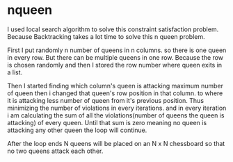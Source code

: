 # nqueen
I used local search algorithm to solve this constraint satisfaction problem.
Because Backtracking takes a lot time to solve this n queen problem.

First I put randomly n number of queens in n columns.
so there is one queen in every row. 
But there can be multiple queens in one row. Because the row is chosen randomly
and then I stored the row number where queen exits in a list.

Then I started finding which column's queen is attacking maximum number of queen
then i changed that queen's row position in that column.
to where it is attacking less number of queen from it's previous position.
Thus minimizing the number of violations in every iterations.
and in every iteration i am calculating the sum of all the violations(number of queens the queen is attacking) of every queen.
Until that sum is zero meaning no queen is attacking any other queen the loop will continue.

After the loop ends N queens will be placed on an N x N chessboard so that no two queens attack each other.
